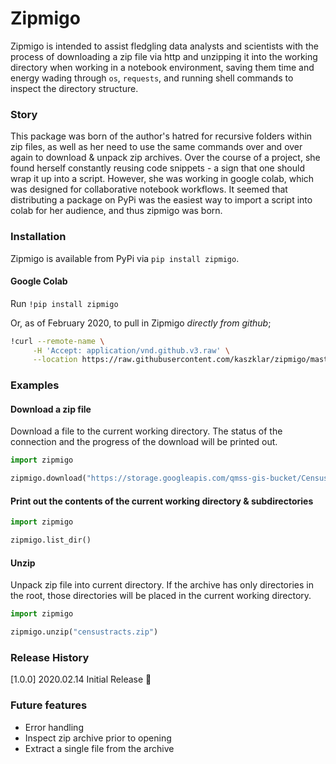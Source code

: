 # Zipmigo
Zipmigo is intended to assist fledgling data analysts and scientists with the process of downloading a zip file via http and unzipping it into the working directory when working in a notebook environment, saving them time and energy wading through `os`, `requests`, and running shell commands to inspect the directory structure.

### Story
This package was born of the author's hatred for recursive folders within zip files, as well as her need to use the same commands over and over again to download & unpack zip archives. Over the course of a project, she found herself constantly reusing code snippets - a sign that one should wrap it up into a script. However, she was working in google colab, which was designed for collaborative notebook workflows. It seemed that distributing a package on PyPi was the easiest way to import a script into colab for her audience, and thus zipmigo was born. 

### Installation
Zipmigo is available from PyPi via `pip install zipmigo`.

#### Google Colab
Run `!pip install zipmigo`  

Or, as of February 2020, to pull in Zipmigo *directly from github*;
```sh
!curl --remote-name \
     -H 'Accept: application/vnd.github.v3.raw' \
     --location https://raw.githubusercontent.com/kaszklar/zipmigo/master/zipmigo.py
```

### Examples
#### Download a zip file
Download a file to the current working directory. The status of the connection and the progress of the download will be printed out.

```python  
import zipmigo

zipmigo.download("https://storage.googleapis.com/qmss-gis-bucket/CensusTracts_2.zip", "censustracts.zip")
```

#### Print out the contents of the current working directory & subdirectories
```python
import zipmigo

zipmigo.list_dir()
```

#### Unzip
Unpack zip file into current directory. If the archive has only directories in the root, those directories will be placed in the current working directory.

```python
import zipmigo

zipmigo.unzip("censustracts.zip")
```

### Release History
[1.0.0] 2020.02.14
Initial Release :tada:

### Future features
* Error handling
* Inspect zip archive prior to opening
* Extract a single file from the archive
